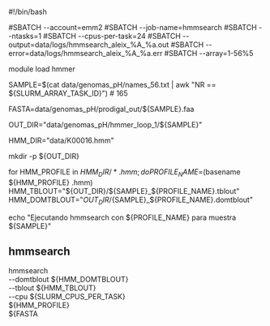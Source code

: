 #!/bin/bash

#SBATCH --account=emm2
#SBATCH --job-name=hmmsearch
#SBATCH --ntasks=1
#SBATCH --cpus-per-task=24
#SBATCH --output=data/logs/hmmsearch_aleix_%A_%a.out
#SBATCH --error=data/logs/hmmsearch_aleix_%A_%a.err
#SBATCH --array=1-56%5

module load hmmer

SAMPLE=$(cat data/genomas_pH/names_56.txt | awk "NR == ${SLURM_ARRAY_TASK_ID}") # 165

FASTA=data/genomas_pH/prodigal_out/${SAMPLE}.faa

OUT_DIR="data/genomas_pH/hmmer_loop_1/${SAMPLE}"

HMM_DIR="data/K00016.hmm"

mkdir -p ${OUT_DIR}

for HMM_PROFILE in ${HMM_DIR}/*.hmm; do
PROFILE_NAME=$(basename ${HMM_PROFILE} .hmm)
HMM_TBLOUT="${OUT_DIR}/${SAMPLE}_${PROFILE_NAME}.tblout"
HMM_DOMTBLOUT="${OUT_DIR}/${SAMPLE}_${PROFILE_NAME}.domtblout"

echo "Ejecutando hmmsearch con ${PROFILE_NAME} para muestra ${SAMPLE}"

## hmmsearch

hmmsearch \
  --domtblout ${HMM_DOMTBLOUT} \
  --tblout ${HMM_TBLOUT} \
  --cpu ${SLURM_CPUS_PER_TASK} \
  ${HMM_PROFILE} \
  ${FASTA
